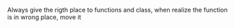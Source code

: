 Always give the rigth place to functions and class, when realize the function is in wrong place, move it